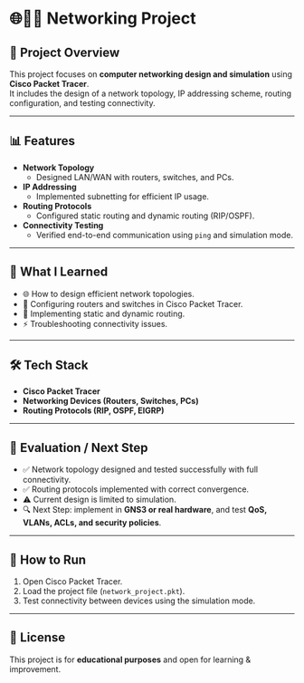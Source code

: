 # 🌐🔌📡 Networking Project

## 📂 Project Overview
This project focuses on **computer networking design and simulation** using **Cisco Packet Tracer**.  
It includes the design of a network topology, IP addressing scheme, routing configuration, and testing connectivity.

---

## 📊 Features
- **Network Topology**
  - Designed LAN/WAN with routers, switches, and PCs.
- **IP Addressing**
  - Implemented subnetting for efficient IP usage.
- **Routing Protocols**
  - Configured static routing and dynamic routing (RIP/OSPF).
- **Connectivity Testing**
  - Verified end-to-end communication using `ping` and simulation mode.

---

## 🎯 What I Learned
- 🌐 How to design efficient network topologies.  
- 🔌 Configuring routers and switches in Cisco Packet Tracer.  
- 📡 Implementing static and dynamic routing.  
- ⚡ Troubleshooting connectivity issues.  

---

## 🛠 Tech Stack
- **Cisco Packet Tracer**  
- **Networking Devices (Routers, Switches, PCs)**  
- **Routing Protocols (RIP, OSPF, EIGRP)**  

---

## 📌 Evaluation / Next Step
- ✅ Network topology designed and tested successfully with full connectivity.  
- ✅ Routing protocols implemented with correct convergence.  
- ⚠️ Current design is limited to simulation.  
- 🔍 Next Step: implement in **GNS3 or real hardware**, and test **QoS, VLANs, ACLs, and security policies**.  

---

## 🚀 How to Run
1. Open Cisco Packet Tracer.  
2. Load the project file (`network_project.pkt`).  
3. Test connectivity between devices using the simulation mode.  

---

## 📎 License
This project is for **educational purposes** and open for learning & improvement.
